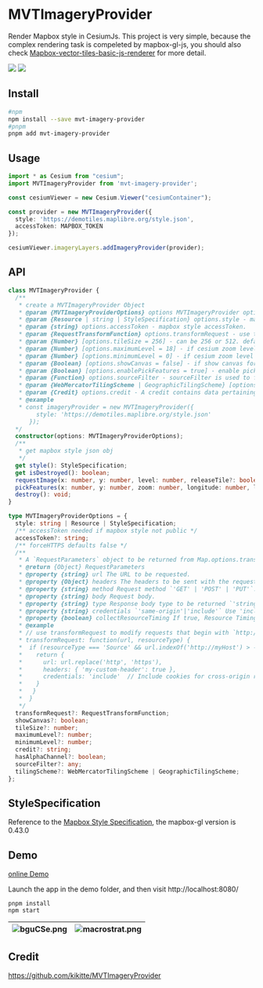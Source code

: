 # MVTImageryProvider

Render Mapbox style in CesiumJs. This project is very simple, because the complex rendering task is compeleted by mapbox-gl-js, you should also check [Mapbox-vector-tiles-basic-js-renderer](https://github.com/landtechnologies/Mapbox-vector-tiles-basic-js-renderer) for more detail.

![](https://img.shields.io/bundlephobia/minzip/mvt-imagery-provider) <a href="https://www.npmjs.com/package/mvt-imagery-provider">![](https://img.shields.io/npm/v/mvt-imagery-provider)</a>

## Install

```bash
#npm
npm install --save mvt-imagery-provider
#pnpm
pnpm add mvt-imagery-provider
```

## Usage

```ts
import * as Cesium from "cesium";
import MVTImageryProvider from 'mvt-imagery-provider';

const cesiumViewer = new Cesium.Viewer("cesiumContainer");

const provider = new MVTImageryProvider({
  style: 'https://demotiles.maplibre.org/style.json',
  accessToken: MAPBOX_TOKEN
});

cesiumViewer.imageryLayers.addImageryProvider(provider);

```

## API

```ts
class MVTImageryProvider {
  /**
   * create a MVTImageryProvider Object
   * @param {MVTImageryProviderOptions} options MVTImageryProvider options as follow:
   * @param {Resource | string | StyleSpecification} options.style - mapbox style object or url Resource.
   * @param {string} options.accessToken - mapbox style accessToken.
   * @param {RequestTransformFunction} options.transformRequest - use transformRequest to modify tile requests.
   * @param {Number} [options.tileSize = 256] - can be 256 or 512. defaults to 256.
   * @param {Number} [options.maximumLevel = 18] - if cesium zoom level exceeds maximumLevel, layer will be invisible, defaults to 18.
   * @param {Number} [options.minimumLevel = 0] - if cesium zoom level belows minimumLevel, layer will be invisible, defaults to 0.
   * @param {Boolean} [options.showCanvas = false] - if show canvas for debug.
   * @param {Boolean} [options.enablePickFeatures = true] - enable pickFeatures or not, defaults to true.
   * @param {Function} options.sourceFilter - sourceFilter is used to filter which source participate in pickFeature process.
   * @param {WebMercatorTilingScheme | GeographicTilingScheme} [options.tilingScheme = WebMercatorTilingScheme] - Cesium tilingScheme, defaults to WebMercatorTilingScheme(EPSG: 3857).
   * @param {Credit} options.credit - A credit contains data pertaining to how to display attributions/credits for certain content on the screen.
   * @example
   * const imageryProvider = new MVTImageryProvider({
        style: 'https://demotiles.maplibre.org/style.json'
      });
  */
  constructor(options: MVTImageryProviderOptions);
  /**
   * get mapbox style json obj
   */
  get style(): StyleSpecification;
  get isDestroyed(): boolean;
  requestImage(x: number, y: number, level: number, releaseTile?: boolean): Promise<HTMLImageElement | HTMLCanvasElement | any> | undefined;
  pickFeatures(x: number, y: number, zoom: number, longitude: number, latitude: number): Promise<ImageryLayerFeatureInfo[]> | undefined;
  destroy(): void;
}

type MVTImageryProviderOptions = {
  style: string | Resource | StyleSpecification;
  /** accessToken needed if mapbox style not public */
  accessToken?: string;
  /** forceHTTPS defaults false */
  /**
   * A `RequestParameters` object to be returned from Map.options.transformRequest callbacks.
   * @return {Object} RequestParameters
   * @property {string} url The URL to be requested.
   * @property {Object} headers The headers to be sent with the request.
   * @property {string} method Request method `'GET' | 'POST' | 'PUT'`.
   * @property {string} body Request body.
   * @property {string} type Response body type to be returned `'string' | 'json' | 'arrayBuffer'`.
   * @property {string} credentials `'same-origin'|'include'` Use 'include' to send cookies with cross-origin requests.
   * @property {boolean} collectResourceTiming If true, Resource Timing API information will be collected for these transformed requests and returned in a resourceTiming property of relevant data events.
   * @example
   * // use transformRequest to modify requests that begin with `http://myHost`
   * transformRequest: function(url, resourceType) {
   *  if (resourceType === 'Source' && url.indexOf('http://myHost') > -1) {
   *    return {
   *      url: url.replace('http', 'https'),
   *      headers: { 'my-custom-header': true },
   *      credentials: 'include'  // Include cookies for cross-origin requests
   *    }
   *   }
   *  }
   */
  transformRequest?: RequestTransformFunction;
  showCanvas?: boolean;
  tileSize?: number;
  maximumLevel?: number;
  minimumLevel?: number;
  credit?: string;
  hasAlphaChannel?: boolean;
  sourceFilter?: any;
  tilingScheme?: WebMercatorTilingScheme | GeographicTilingScheme;
};
```

## StyleSpecification

Reference to the [Mapbox Style Specification](https://docs.mapbox.com/mapbox-gl-js/style-spec/root/), the mapbox-gl version is 0.43.0

## Demo

[online Demo](https://mvti-magery-provider.vercel.app/)

Launch the app in the demo folder, and then visit http://localhost:8080/

```node
pnpm install
npm start
```

| ![bguCSe.png](https://s1.ax1x.com/2022/07/28/vCk4z9.png) | ![macrostrat.png](https://s1.ax1x.com/2022/07/28/vCkcZV.png) |
| ------- | ------- |

## Credit

https://github.com/kikitte/MVTImageryProvider
